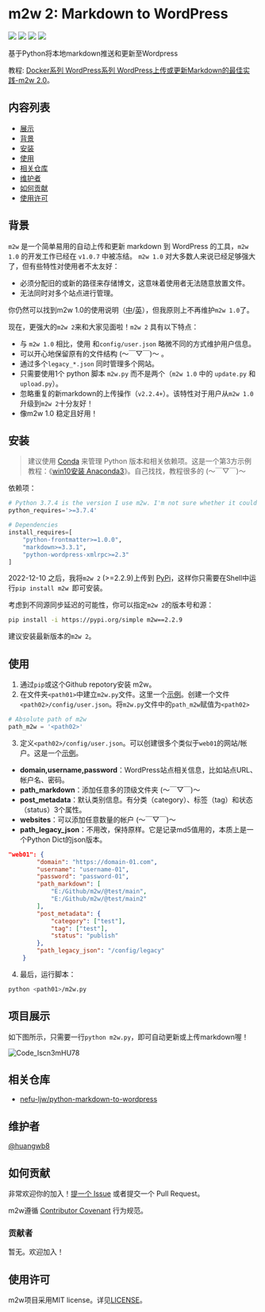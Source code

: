 # m2w 2: Markdown to WordPress

<p align="left">
<a href=""><img src="https://img.shields.io/badge/python-3.7%2B-orange"></a>
<a href=""><img src="https://img.shields.io/badge/platform-Windows%7Clinux%7CMacOS-brightgreen"></a>
<a href=""><img src="https://img.shields.io/github/downloads/huangwb8/m2w/total"></a>
<a href=""><img src="https://img.shields.io/github/stars/huangwb8/m2w?style=social"></a>
</p>
基于Python将本地markdown推送和更新至Wordpress

教程: [Docker系列 WordPress系列 WordPress上传或更新Markdown的最佳实践-m2w 2.0](https://blognas.hwb0307.com/linux/docker/2813)。

## 内容列表

- [展示](#展示)
- [背景](#背景)
- [安装](#安装)
- [使用](#使用)
- [相关仓库](#相关仓库)
- [维护者](#维护者)
- [如何贡献](#如何贡献)
- [使用许可](#使用许可)

## 背景

`m2w` 是一个简单易用的自动上传和更新 markdown 到 WordPress 的工具，`m2w 1.0` 的开发工作已经在 `v1.0.7` 中被冻结。 `m2w 1.0` 对大多数人来说已经足够强大了，但有些特性对使用者不太友好：

+ 必须分配旧的或新的路径来存储博文，这意味着使用者无法随意放置文件。
+ 无法同时对多个站点进行管理。

你仍然可以找到m2w 1.0的使用说明（[中](https://github.com/huangwb8/m2w/blob/main/v1/README.zh-CN.md)/[英](https://github.com/huangwb8/m2w/blob/main/v1/README.md)），但我原则上不再维护`m2w 1.0`了。

现在，更强大的`m2w 2`来和大家见面啦！`m2w 2` 具有以下特点：

+ 与 `m2w 1.0` 相比，使用 和`config/user.json` 略微不同的方式维护用户信息。
+ 可以开心地保留原有的文件结构 (～￣▽￣)～ 。
+ 通过多个`legacy_*.json` 同时管理多个网站。
+ 只需要使用1个 python 脚本 `m2w.py` 而不是两个（`m2w 1.0` 中的 `update.py` 和 `upload.py`）。
+ 忽略重复的新markdown的上传操作（`v2.2.4+`）。该特性对于用户从`m2w 1.0`升级到`m2w 2`十分友好！
+ 像m2w 1.0 稳定且好用！

## 安装

> 建议使用 [Conda](https://conda.io/projects/conda/en/stable/user-guide/install/download.html) 来管理 Python 版本和相关依赖项。这是一个第3方示例教程：《[win10安装 Anaconda3](https://www.cnblogs.com/syushin/p/15113986.html)》。自己找找，教程很多的 (～￣▽￣)～ 

依赖项：

```python
# Python 3.7.4 is the version I use m2w. I'm not sure whether it could work well in more advanced Python versions.
python_requires='>=3.7.4'

# Dependencies
install_requires=[
    "python-frontmatter>=1.0.0",
    "markdown>=3.3.1",
    "python-wordpress-xmlrpc>=2.3"
]
```

2022-12-10 之后，我将`m2w 2` (>=2.2.9)上传到 [PyPi](https://pypi.org/project/m2w/)，这样你只需要在Shell中运行`pip install m2w `即可安装。

考虑到不同源同步延迟的可能性，你可以指定`m2w 2`的版本号和源：

```bash
pip install -i https://pypi.org/simple m2w==2.2.9
```

建议安装最新版本的`m2w 2`。

## 使用

1. 通过`pip`或这个Github repotory安装 m2w。
2. 在文件夹`<path01>`中建立`m2w.py`文件。这里一个[示例](https://github.com/huangwb8/m2w/blob/main/m2w.py)。创建一个文件`<path02>/config/user.json`。将`m2w.py`文件中的`path_m2w`赋值为`<path02>`

```python
# Absolute path of m2w
path_m2w = '<path02>'
```

3. 定义`<path02>/config/user.json`。可以创建很多个类似于`web01`的网站/帐户。这是一个[示例](https://github.com/huangwb8/m2w/blob/main/config/user.json)。
+ **domain,username,password**：WordPress站点相关信息，比如站点URL、帐户名、密码。
+ **path_markdown**：添加任意多的顶级文件夹 (～￣▽￣)～ 
+ **post_metadata**：默认类别信息。有分类（category）、标签（tag）和状态（status）3个属性。
+ **websites**：可以添加任意数量的帐户 (～￣▽￣)～ 
+ **path_legacy_json**：不用改，保持原样。它是记录md5值用的，本质上是一个Python Dict的json版本。

```json
"web01": {
        "domain": "https://domain-01.com",
        "username": "username-01",
        "password": "password-01",
        "path_markdown": [
            "E:/Github/m2w/@test/main",
            "E:/Github/m2w/@test/main2"
        ],
        "post_metadata": {
            "category": ["test"],
            "tag": ["test"],
            "status": "publish"
        },
        "path_legacy_json": "/config/legacy"
    }
```

4. 最后，运行脚本：

```bash
python <path01>/m2w.py
```

## 项目展示

如下图所示，只需要一行`python m2w.py`，即可自动更新或上传markdown喔！

![Code_Iscn3mHU78](https://chevereto.hwb0307.com/images/2022/12/11/Code_Iscn3mHU78.gif)

## 相关仓库

+ [nefu-ljw/python-markdown-to-wordpress](https://github.com/nefu-ljw/python-markdown-to-wordpress)

## 维护者

[@huangwb8](https://t.me/hwb0307)

## 如何贡献

非常欢迎你的加入！[提一个 Issue](https://github.com/huangwb8/m2w/issues/new) 或者提交一个 Pull Request。


m2w遵循 [Contributor Covenant](http://contributor-covenant.org/version/1/3/0/) 行为规范。

### 贡献者

暂无。欢迎加入！


## 使用许可

m2w项目采用MIT license。详见[LICENSE](https://github.com/huangwb8/m2w/blob/main/license.txt)。
